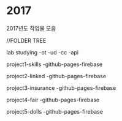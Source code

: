 # 2017
2017년도 작업물 모음

//FOLDER TREE

lab
studying
-ot
-ud
-cc
-api

project1-skills
-github-pages-firebase

project2-linked
-github-pages-firebase

project3-insurance
-github-pages-firebase

project4-fair
-github-pages-firebase

project5-dolls
-github-pages-firebase
